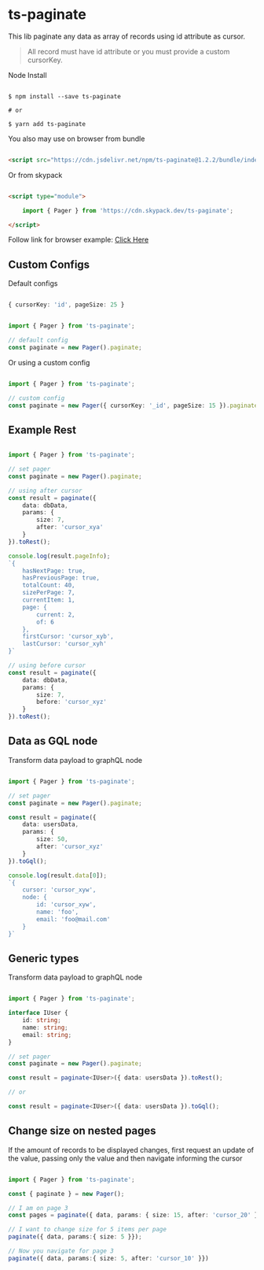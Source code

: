 # ts-paginate

This lib paginate any data as array of records using id attribute as cursor.

> All record must have id attribute or you must provide a custom cursorKey.

Node
 Install

```shell

$ npm install --save ts-paginate

# or

$ yarn add ts-paginate

```

You also may use on browser from bundle

```html

<script src="https://cdn.jsdelivr.net/npm/ts-paginate@1.2.2/bundle/index.min.js"></script>

```

Or from skypack

```html

<script type="module">

	import { Pager } from 'https://cdn.skypack.dev/ts-paginate';

</script>

```

Follow link for browser example:
[Click Here](https://4lessandrodev.github.io/ts-paginate/examples/browser.html)

## Custom Configs

Default configs

```ts

{ cursorKey: 'id', pageSize: 25 }

```

```ts

import { Pager } from 'ts-paginate';

// default config
const paginate = new Pager().paginate;


```

Or using a custom config

```ts

import { Pager } from 'ts-paginate';

// custom config
const paginate = new Pager({ cursorKey: '_id', pageSize: 15 }).paginate;


```

## Example Rest

```ts

import { Pager } from 'ts-paginate';

// set pager
const paginate = new Pager().paginate;

// using after cursor
const result = paginate({
	data: dbData,
	params: {
		size: 7,
		after: 'cursor_xya'
	}
}).toRest();

console.log(result.pageInfo);
`{
	hasNextPage: true,
	hasPreviousPage: true,
	totalCount: 40,
	sizePerPage: 7,
	currentItem: 1,
	page: {
		current: 2,
		of: 6
	},
	firstCursor: 'cursor_xyb',
	lastCursor: 'cursor_xyh'
}`

// using before cursor
const result = paginate({
	data: dbData,
	params: {
		size: 7,
		before: 'cursor_xyz'
	}
}).toRest();

```

## Data as GQL node

Transform data payload to graphQL node

```ts

import { Pager } from 'ts-paginate';

// set pager
const paginate = new Pager().paginate;

const result = paginate({
	data: usersData,
	params: {
		size: 50,
		after: 'cursor_xyz'
	}
}).toGql();

console.log(result.data[0]);
`{
	cursor: 'cursor_xyw',
	node: {
		id: 'cursor_xyw',
		name: 'foo',
		email: 'foo@mail.com'
	}
}`

```


## Generic types

Transform data payload to graphQL node

```ts

import { Pager } from 'ts-paginate';

interface IUser {
	id: string;
	name: string;
	email: string;
}

// set pager
const paginate = new Pager().paginate;

const result = paginate<IUser>({ data: usersData }).toRest();

// or 

const result = paginate<IUser>({ data: usersData }).toGql();

```

## Change size on nested pages 

If the amount of records to be displayed changes, first request an update of the value, passing only the value and then navigate informing the cursor

```ts

import { Pager } from 'ts-paginate';

const { paginate } = new Pager();

// I am on page 3
const pages = paginate({ data, params: { size: 15, after: 'cursor_20' } });

// I want to change size for 5 items per page
paginate({ data, params:{ size: 5 }});

// Now you navigate for page 3
paginate({ data, params:{ size: 5, after: 'cursor_10' }})

```
